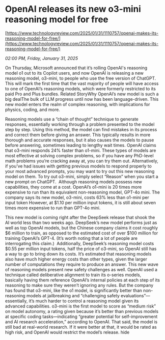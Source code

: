 # OpenAI releases its new o3-mini reasoning model for free

[https://www.technologyreview.com/2025/01/31/1110757/openai-makes-its-reasoning-model-for-free/](https://www.technologyreview.com/2025/01/31/1110757/openai-makes-its-reasoning-model-for-free/)

*02:00 PM, Friday, January 31, 2025*

On Thursday, Microsoft announced that it’s rolling OpenAI's reasoning model o1 out to its Copilot users, and now OpenAI is releasing a new reasoning model, o3-mini, to people who use the free version of ChatGPT. This will mark the first time that the vast majority of people will have access to one of OpenAI’s reasoning models, which were formerly restricted to its paid Pro and Plus bundles. Related StoryWhy OpenAI’s new model is such a big dealThe bulk of LLM progress until now has been language-driven. This new model enters the realm of complex reasoning, with implications for physics, coding, and more.

Reasoning models use a “chain of thought” technique to generate responses, essentially working through a problem presented to the model step by step. Using this method, the model can find mistakes in its process and correct them before giving an answer. This typically results in more thorough and accurate responses, but it also causes the models to pause before answering, sometimes leading to lengthy wait times. OpenAI claims that o3-mini responds 24% faster than o1-mini. These types of models are most effective at solving complex problems, so if you have any PhD-level math problems you’re cracking away at, you can try them out. Alternatively, if you’ve had issues with getting previous models to respond properly to your most advanced prompts, you may want to try out this new reasoning model on them. To try out o3-mini, simply select “Reason” when you start a new prompt on ChatGPT.  Although reasoning models possess new capabilities, they come at a cost. OpenAI’s o1-mini is 20 times more expensive to run than its equivalent non-reasoning model, GPT-4o mini. The company says its new model, o3-mini, costs 63% less than o1-mini per input token However, at $1.10 per million input tokens, it is still about seven times more expensive to run than GPT-4o mini.

This new model is coming right after the DeepSeek release that shook the AI world less than two weeks ago. DeepSeek’s new model performs just as well as top OpenAI models, but the Chinese company claims it cost roughly $6 million to train, as opposed to the estimated cost of over $100 million for training OpenAI’s GPT-4. (It’s worth noting that a lot of people are interrogating this claim.)  Additionally, DeepSeek’s reasoning model costs $0.55 per million input tokens, half the price of o3-mini, so OpenAI still has a way to go to bring down its costs. It’s estimated that reasoning models also have much higher energy costs than other types, given the larger number of computations they require to produce an answer. This new wave of reasoning models present new safety challenges as well. OpenAI used a technique called deliberative alignment to train its o-series models, basically having them reference OpenAI’s internal policies at each step of its reasoning to make sure they weren’t ignoring any rules. But the company has found that o3-mini, like the o1 model, is significantly better than non-reasoning models at jailbreaking and “challenging safety evaluations”—essentially, it’s much harder to control a reasoning model given its advanced capabilities. o3-mini is the first model to score as “medium risk” on model autonomy, a rating given because it’s better than previous models at specific coding tasks—indicating “greater potential for self-improvement and AI research acceleration,” according to OpenAI. That said, the model is still bad at real-world research. If it were better at that, it would be rated as high risk, and OpenAI would restrict the model’s release. hide

